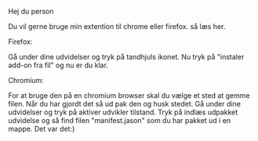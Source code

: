 Hej du person

Du vil gerne bruge min extention til chrome eller firefox. så læs her.

Firefox:

Gå under dine udvidelser og tryk på tandhjuls ikonet.
Nu tryk på "instaler add-on fra fil" og nu er du klar.

Chromium:

For at bruge den på en chromium browser skal du vælge et sted at gemme filen.
Når du har gjordt det så ud pak den og husk stedet.
Gå under dine udvidelser og tryk på aktiver udvikler tilstand.
Tryk på indlæs udpakket udvidelse og så find filen "manifest.jason" som du har pakket ud i en mappe.
Det var det:)
